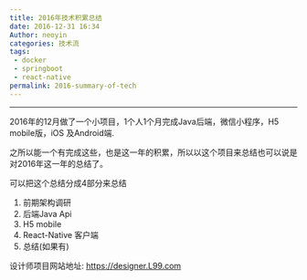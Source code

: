 ```yaml
---
title: 2016年技术积累总结
date: 2016-12-31 16:34
Author: neoyin
categories: 技术流
tags:
 - docker
 - springboot
 - react-native
permalink: 2016-summary-of-tech
---
```


---

2016年的12月做了一个小项目，1个人1个月完成Java后端，微信小程序，H5 mobile版，iOS 及Android端.

之所以能一个有完成这些，也是这一年的积累，所以以这个项目来总结也可以说是对2016年这一年的总结了。 

可以把这个总结分成4部分来总结 

1. 前期架构调研
2. 后端Java Api
3. H5 mobile 
4. React-Native 客户端
5. 总结(如果有)

设计师项目网站地址:  <https://designer.L99.com>